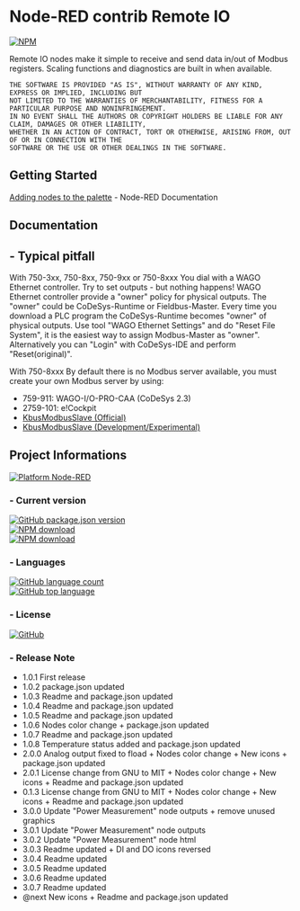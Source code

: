Node-RED contrib Remote IO
===========================

[![NPM](https://nodei.co/npm/node-red-contrib-remote-io.png)](https://nodei.co/npm/node-red-contrib-remote-io/)

Remote IO nodes make it simple to receive and send data in/out of Modbus registers.
Scaling functions and diagnostics are built in when available.

	THE SOFTWARE IS PROVIDED "AS IS", WITHOUT WARRANTY OF ANY KIND, EXPRESS OR IMPLIED, INCLUDING BUT 
	NOT LIMITED TO THE WARRANTIES OF MERCHANTABILITY, FITNESS FOR A PARTICULAR PURPOSE AND NONINFRINGEMENT. 
	IN NO EVENT SHALL THE AUTHORS OR COPYRIGHT HOLDERS BE LIABLE FOR ANY CLAIM, DAMAGES OR OTHER LIABILITY, 
	WHETHER IN AN ACTION OF CONTRACT, TORT OR OTHERWISE, ARISING FROM, OUT OF OR IN CONNECTION WITH THE 
	SOFTWARE OR THE USE OR OTHER DEALINGS IN THE SOFTWARE.

Getting Started
---------------
[Adding nodes to the palette](https://nodered.org/docs/user-guide/runtime/adding-nodes) - Node-RED Documentation

Documentation
-------------
## - Typical pitfall
With 750-3xx, 750-8xx, 750-9xx or 750-8xxx
You dial with a WAGO Ethernet controller.
Try to set outputs - but nothing happens!
WAGO Ethernet controller provide a "owner" policy for physical outputs.
The "owner" could be CoDeSys-Runtime or Fieldbus-Master.
Every time you download a PLC program the CoDeSys-Runtime becomes "owner" of physical outputs.
Use tool "WAGO Ethernet Settings" and do "Reset File System",
it is the easiest way to assign Modbus-Master as "owner".
Alternatively you can "Login" with CoDeSys-IDE and perform "Reset(original)".

With 750-8xxx
By default there is no Modbus server available, you must create your own Modbus server by using:
-   759-911: WAGO-I/O-PRO-CAA (CoDeSys 2.3)
-   2759-101: e!Cockpit
-   [KbusModbusSlave (Official)](https://github.com/WAGO/pfc-howtos/tree/master/HowTo_AddKbusModbusSlave)
-   [KbusModbusSlave (Development/Experimental)](https://github.com/Ekristoffe/HowTo_AddKbusModbusSlave)

Project Informations
--------------------
[![Platform Node-RED](https://img.shields.io/badge/Platform-Node--RED-red)](https://nodered.org/)

### - Current version
[![GitHub package.json version](https://img.shields.io/github/package-json/v/ekristoffe/node-red-contrib-remote-io)](https://www.npmjs.com/package/node-red-contrib-remote-io)  
[![NPM download](https://img.shields.io/npm/dm/node-red-contrib-remote-io.svg)](https://npm-stat.com/?package=node-red-contrib-remote-io)  
[![NPM download](https://img.shields.io/npm/dw/node-red-contrib-remote-io.svg)](https://npm-stat.com/?package=node-red-contrib-remote-io)

### - Languages
[![GitHub language count](https://img.shields.io/github/languages/count/ekristoffe/node-red-contrib-remote-io)](README.md)  
[![GitHub top language](https://img.shields.io/github/languages/top/ekristoffe/node-red-contrib-remote-io)](README.md)

### - License
[![GitHub](https://img.shields.io/github/license/ekristoffe/node-red-contrib-remote-io)](https://github.com/ekristoffe/node-red-contrib-remote-io/blob/master/LICENSE) 

### - Release Note
*   1.0.1 First release  
*   1.0.2 package.json updated  
*   1.0.3 Readme and package.json updated  
*   1.0.4 Readme and package.json updated  
*   1.0.5 Readme and package.json updated  
*   1.0.6 Nodes color change + package.json updated  
*   1.0.7 Readme and package.json updated  
*   1.0.8 Temperature status added and package.json updated  
*   2.0.0 Analog output fixed to fload + Nodes color change + New icons + package.json updated  
*   2.0.1 License change from GNU to MIT + Nodes color change + New icons + Readme and package.json updated  
*   0.1.3 License change from GNU to MIT + Nodes color change + New icons + Readme and package.json updated  
*   3.0.0 Update "Power Measurement" node outputs + remove unused graphics  
*   3.0.1 Update "Power Measurement" node outputs  
*   3.0.2 Update "Power Measurement" node html  
*   3.0.3 Readme updated + DI and DO icons reversed  
*   3.0.4 Readme updated  
*   3.0.5 Readme updated  
*   3.0.6 Readme updated  
*   3.0.7 Readme updated  
*   @next New icons + Readme and package.json updated
